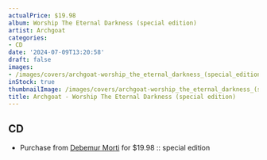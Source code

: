 ```yaml
---
actualPrice: $19.98
album: Worship The Eternal Darkness (special edition)
artist: Archgoat
categories:
- CD
date: '2024-07-09T13:20:58'
draft: false
images:
- /images/covers/archgoat-worship_the_eternal_darkness_(special_edition).png
inStock: true
thumbnailImage: /images/covers/archgoat-worship_the_eternal_darkness_(special_edition)-thumb.png
title: Archgoat - Worship The Eternal Darkness (special edition)
---
```


## CD
* Purchase from [Debemur Morti](https://debemurmorti.aisamerch.com/item/102484) for $19.98 :: special edition
